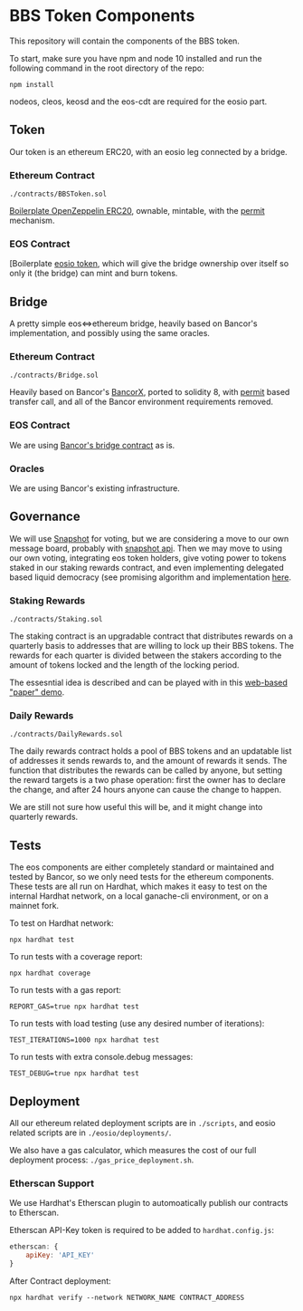 # BBS Token Components

This repository will contain the components of the BBS token.

To start, make sure you have npm and node 10 installed and run the following command in the root directory of the repo:
```shell
npm install
```

nodeos, cleos, keosd and the eos-cdt are required for the eosio part.

## Token

Our token is an ethereum ERC20, with an eosio leg connected by a bridge.

### Ethereum Contract

`./contracts/BBSToken.sol`

[Boilerplate OpenZeppelin ERC20](https://github.com/OpenZeppelin/openzeppelin-contracts/blob/v4.2.0/contracts/token/ERC20/ERC20.sol), ownable, mintable, with the [permit](https://eips.ethereum.org/EIPS/eip-2612) mechanism.

### EOS Contract

[Boilerplate [eosio token](https://github.com/EOSIO/eosio.contracts/tree/master/contracts/eosio.token), which will give the bridge ownership over itself so only it (the bridge) can mint and burn tokens.

## Bridge

A pretty simple eos<=>ethereum bridge, heavily based on Bancor's implementation, and possibly using the same oracles.

### Ethereum Contract

`./contracts/Bridge.sol`

Heavily based on Bancor's [BancorX](https://github.com/bancorprotocol/contracts-solidity/blob/master/solidity/contracts/bancorx/BancorX.sol), ported to solidity 8, with [permit](https://eips.ethereum.org/EIPS/eip-2612) based transfer call, and all of the Bancor environment requirements removed.

### EOS Contract

We are using [Bancor's bridge contract](https://github.com/bancorprotocol/contracts_eos/tree/master/contracts/eos/BancorX) as is.

### Oracles

We are using Bancor's existing infrastructure.

## Governance

We will use [Snapshot](https://snapshot.page/#/) for voting, but we are considering a move to our own message board, probably with [snapshot api](https://docs.snapshot.org/hub-api). Then we may move to using our own voting, integrating eos token holders, give voting power to tokens staked in our staking rewards contract, and even implementing delegated based liquid democracy (see promising algorithm and implementation [here](https://arxiv.org/pdf/1911.08774.pdf).

### Staking Rewards

`./contracts/Staking.sol`

The staking contract is an upgradable contract that distributes rewards on a quarterly basis to addresses that are willing to lock up their BBS tokens. The rewards for each quarter is divided between the stakers according to the amount of tokens locked and the length of the locking period.

The essesntial idea is described and can be played with in this [web-based "paper" demo](https://deweb-io.github.io/token/staking.html).

### Daily Rewards

`./contracts/DailyRewards.sol`

The daily rewards contract holds a pool of BBS tokens and an updatable list of addresses it sends rewards to, and the amount of rewards it sends. The function that distributes the rewards can be called by anyone, but setting the reward targets is a two phase operation: first the owner has to declare the change, and after 24 hours anyone can cause the change to happen.

We are still not sure how useful this will be, and it might change into quarterly rewards.

## Tests

The eos components are either completely standard or maintained and tested by Bancor, so we only need tests for the ethereum components. These tests are all run on Hardhat, which makes it easy to test on the internal Hardhat network, on a local ganache-cli environment, or on a mainnet fork.

To test on Hardhat network:
```shell
npx hardhat test
```

To run tests with a coverage report:
```shell
npx hardhat coverage
```

To run tests with a gas report:
```shell
REPORT_GAS=true npx hardhat test
```

To run tests with load testing (use any desired number of iterations):
```shell
TEST_ITERATIONS=1000 npx hardhat test
```

To run tests with extra console.debug messages:
```shell
TEST_DEBUG=true npx hardhat test
```

## Deployment

All our ethereum related deployment scripts are in `./scripts`, and eosio related scripts are in `./eosio/deployments/`.

We also have a gas calculator, which measures the cost of our full deployment process: `./gas_price_deployment.sh`.

### Etherscan Support

We use Hardhat's Etherscan plugin to automoatically publish our contracts to Etherscan.

Etherscan API-Key token is required to be added to `hardhat.config.js`:
```javascript
etherscan: {
    apiKey: 'API_KEY'
}
```

After Contract deployment:
```shell
npx hardhat verify --network NETWORK_NAME CONTRACT_ADDRESS
```
